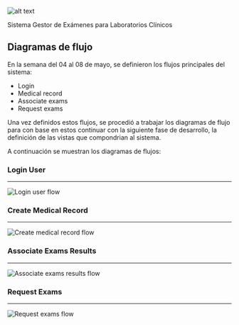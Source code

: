 ![alt text](http://resource.intidev.info/InVitro/Invitro_logo.png "Logo")

Sistema Gestor de Exámenes para Laboratorios Clínicos

## Diagramas de flujo

En la semana del 04 al 08 de mayo, se definieron los  flujos principales del sistema:

- Login
- Medical record
- Associate exams
- Request exams

Una vez definidos estos flujos, se procedió a trabajar los diagramas de flujo para con base en estos continuar con la siguiente fase de desarrollo, la definición de las vistas que compondrian al sistema.

A continuación se muestran los diagramas de flujos:

### Login User
___
![Login user flow](http://resource.intidev.info/InVitro/Flow%20diagram%201-Login.png "Login user flow")

### Create Medical Record
___
![Create medical record flow](http://resource.intidev.info/InVitro/Flow%20diagram%202-%20Medical%20Record.png "Create medical record flow")

### Associate Exams Results
___

![Associate exams results flow](http://resource.intidev.info/InVitro/Flow%20diagram%203-Associate%20Exams.png "Associate exams results flow")

### Request Exams
___

![Request exams flow](http://resource.intidev.info/InVitro/Flow%20diagram%204-Request%20Exams.png "Request exams flow")
